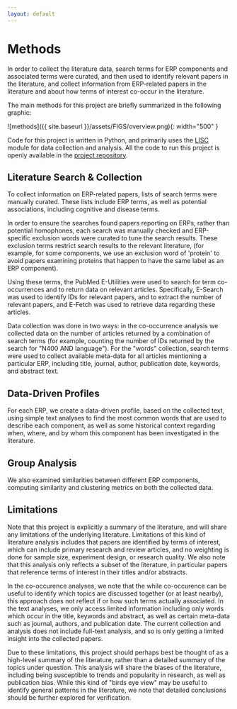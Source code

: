 ```yaml
---
layout: default
---
```


# Methods

In order to collect the literature data, search terms for ERP components and associated terms were curated, and then used to identify relevant papers in the literature, and collect information from ERP-related papers in the literature and about how terms of interest co-occur in the literature.

The main methods for this project are briefly summarized in the following graphic:

![methods]({{ site.baseurl }}/assets/FIGS/overview.png){: width="500" }

Code for this project is written in Python, and primarily uses the
[LISC](https://github.com/lisc-tools/lisc) module for data collection and analysis.
All the code to run this project is openly available in the
[project repository](https://github.com/ERPscanr/ERPscanr).

## Literature Search & Collection

To collect information on ERP-related papers, lists of search terms were manually curated. These lists include ERP terms, as well as potential associations, including cognitive and disease terms.

In order to ensure the searches found papers reporting on ERPs, rather than potential homophones, each search was manually checked and ERP-specific exclusion words were curated to tune the search results. These exclusion terms restrict search results to the relevant literature, (for example, for some components, we use an exclusion word of 'protein' to avoid papers examining proteins that happen to have the same label as an ERP component).

Using these terms, the PubMed E-Utilities were used to search for term co-occurrences and to return data on relevant articles. Specifically, E-Search was used to identify IDs for relevant papers, and to extract the number of relevant papers, and E-Fetch was used to retrieve data regarding these articles.

Data collection was done in two ways: in the co-occurrence analysis we collected data on the number of articles returned by a combination of search terms (for example, counting the number of IDs returned by the search for "N400 AND language"). For the "words" collection, search terms were used to collect available meta-data for all articles mentioning a particular ERP, including title, journal, author, publication date, keywords, and abstract text.

## Data-Driven Profiles

For each ERP, we create a data-driven profile, based on the collected text, using simple text analyses to find the most common words that are used to describe each component, as well as some historical context regarding when, where, and by whom this component has been investigated in the literature.

## Group Analysis

We also examined similarities between different ERP components, computing similarity and clustering metrics on both the collected data.

## Limitations

Note that this project is explicitly a summary of the literature, and will share any limitations of the underlying literature. Limitations of this kind of literature analysis includes that papers are identified by terms of interest, which can include primary research and review articles, and no weighting is done for sample size, experiment design, or research quality. We also note that this analysis only reflects a subset of the literature, in particular papers that reference terms of interest in their titles and/or abstracts.

In the co-occurence analyses, we note that the while co-occurence can be useful to identify which topics are discussed together (or at least nearby), this approach does not reflect if or how such terms actually associated. In the text analyses, we only access limited information including only words which occur in the title, keywords and abstract, as well as certain meta-data such as journal, authors, and publication date. The current collection and analysis does not include full-text analysis, and so is only getting a limited insight into the collected papers.

Due to these limitations, this project should perhaps best be thought of as a high-level summary of the literature, rather than a detailed summary of the topics under question. This analysis will share the biases of the literature, including being susceptible to trends and popularity in research, as well as publication bias. While this kind of "birds eye view" may be useful to identify general patterns in the literature, we note that detailed conclusions should be further explored for verification.
